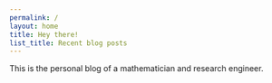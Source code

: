 ```yaml
---
permalink: /
layout: home
title: Hey there!
list_title: Recent blog posts
---
```


This is the personal blog of a mathematician and research engineer.